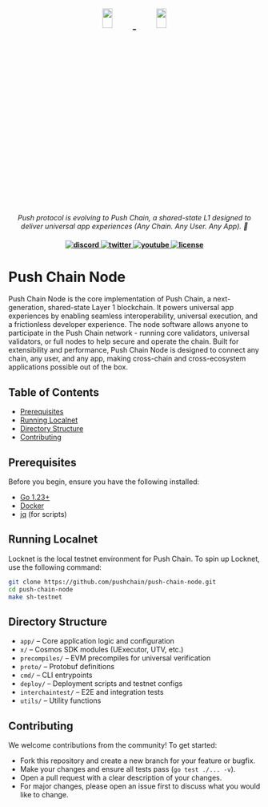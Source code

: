<h1 align="center">
    <a href="https://push.org/#gh-light-mode-only">
    <img width='20%' height='10%' src="https://res.cloudinary.com/dx8mqtt0p/image/upload/t_pushchain_logo/Screenshot_2025-07-15_at_11.35.04_AM_wxoldu">
    </a>
    <a href="https://push.org/#gh-dark-mode-only">
    <img width='20%' height='10%' src="https://res.cloudinary.com/dx8mqtt0p/image/upload/t_pushchain_logo/Screenshot_2025-07-15_at_11.35.04_AM_wxoldu">
    </a>
</h1>

<p align="center">
  <i>Push protocol is evolving to Push Chain, a shared-state L1 designed to deliver universal app experiences (Any Chain. Any User. Any App). 🚀</i>
</p>

<h4 align="center">
  <a href="https://discord.com/invite/pushprotocol">
    <img src="https://img.shields.io/badge/discord-7289da.svg?style=flat-square" alt="discord">
  </a>
  <a href="https://x.com/Pushchain">
    <img src="https://img.shields.io/badge/twitter-18a1d6.svg?style=flat-square" alt="twitter">
  </a>
  <a href="https://www.youtube.com/@pushprotocol">
    <img src="https://img.shields.io/badge/youtube-d95652.svg?style=flat-square&" alt="youtube">
  </a>
  <a href="./LICENSE" target="_blank">
    <img src="https://img.shields.io/badge/license-MIT-green.svg?style=flat-square" alt="license">
  </a>
</h4>

# Push Chain Node

Push Chain Node is the core implementation of Push Chain, a next-generation, shared-state Layer 1 blockchain. It powers universal app experiences by enabling seamless interoperability, universal execution, and a frictionless developer experience. The node software allows anyone to participate in the Push Chain network - running core validators, universal validators, or full nodes to help secure and operate the chain. Built for extensibility and performance, Push Chain Node is designed to connect any chain, any user, and any app, making cross-chain and cross-ecosystem applications possible out of the box.

## Table of Contents

- [Prerequisites](#prerequisites)
- [Running Localnet](#running-localnet)
- [Directory Structure](#directory-structure)
- [Contributing](#contributing)

## Prerequisites

Before you begin, ensure you have the following installed:

- [Go 1.23+](https://golang.org/dl/)
- [Docker](https://www.docker.com/)
- [jq](https://stedolan.github.io/jq/download/) (for scripts)

## Running Localnet

Locknet is the local testnet environment for Push Chain. To spin up Locknet, use the following command:

```sh
git clone https://github.com/pushchain/push-chain-node.git
cd push-chain-node
make sh-testnet
```

## Directory Structure

- `app/` – Core application logic and configuration
- `x/` – Cosmos SDK modules (UExecutor, UTV, etc.)
- `precompiles/` – EVM precompiles for universal verification
- `proto/` – Protobuf definitions
- `cmd/` – CLI entrypoints
- `deploy/` – Deployment scripts and testnet configs
- `interchaintest/` – E2E and integration tests
- `utils/` – Utility functions

## Contributing

We welcome contributions from the community! To get started:

- Fork this repository and create a new branch for your feature or bugfix.
- Make your changes and ensure all tests pass (`go test ./... -v`).
- Open a pull request with a clear description of your changes.
- For major changes, please open an issue first to discuss what you would like to change.
